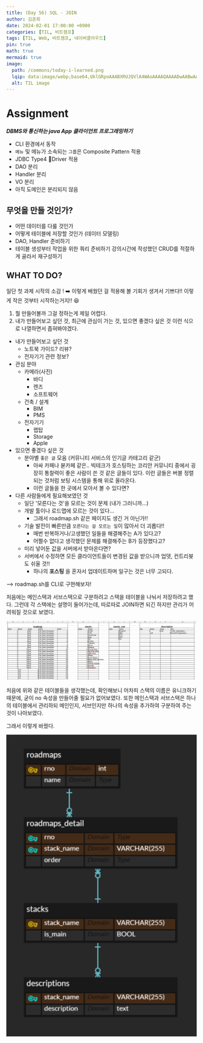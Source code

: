 ```yaml
---
title: (Day	56) SQL - JOIN
author: 김준회
date: 2024-02-01 17:00:00 +0900
categories: [TIL, 비트캠프]
tags: [TIL, Web, 비트캠프, 네이버클라우드]
pin: true
math: true
mermaid: true
image:
  path: /commons/today-i-learned.png
  lqip: data:image/webp;base64,UklGRpoAAABXRUJQVlA4WAoAAAAQAAAADwAABwAAQUxQSDIAAAARL0AmbZurmr57yyIiqE8oiG0bejIYEQTgqiDA9vqnsUSI6H+oAERp2HZ65qP/VIAWAFZQOCBCAAAA8AEAnQEqEAAIAAVAfCWkAALp8sF8rgRgAP7o9FDvMCkMde9PK7euH5M1m6VWoDXf2FkP3BqV0ZYbO6NA/VFIAAAA
  alt: TIL image
---
```



# Assignment
***DBMS와 통신하는 java App 클라이언트 프로그래밍하기***

* CLI 환경에서 동작
* `메뉴` 및 메뉴가 소속되는 `그룹`은 Composite Pattern 적용
*  JDBC Type4 Driver 적용
* DAO 분리
* Handler 분리
* VO 분리
* 아직 도메인은 분리되지 않음

## 무엇을 만들 것인가?
* 어떤 데이터를 다룰 것인가
* 어떻게 테이블에 저장할 것인가 (데이터 모델링)
* DAO, Handler 준비하기
* 테이블 생성부터 작업을 위한 쿼리 준비하기
강의시간에 작성했던 CRUD를 적절하게 골라서 재구성하기

## WHAT TO DO?
일단 첫 과제 시작의 소감 ! 
➡️ 이렇게 배웠던 걸 적용해 볼 기회가 생겨서 기쁘다!! 이렇게 작은 것부터 시작하는거지!! 😆
1. 뭘 만들어볼까 그걸 정하는게 제일 어렵다. 
2. 내가 만들어보고 싶던 것, 최근에 관심이 가는 것, 있으면 좋겠다 싶은 것 이런 식으로 나열하면서 좁혀봐야겠다.

* 내가 만들어보고 싶던 것
	* 노트북 가이드? 리뷰?
	* 전자기기 관련 정보?
* 관심 분야
	* 카메라(사진)
		* 바디
		* 렌즈
		* 소프트웨어
	* 건축 / 설계
		* BIM
		* PMS
	* 전자기기
		* 랩탑
		* Storage
		* Apple
* 있으면 좋겠다 싶은 것
	* 분야별 `좋은 글` 모음 (커뮤니티 서비스의 인기글 카테고리 같군)
		* 아싸 카페나 붇카페 같은.. 빅테크가 호스팅하는 코리안 커뮤니티 중에서 굉장히 통찰력이 좋은 사람이 쓴 것 같은 글들이 있다. 이런 글들은 버블 정렬되는 것처럼 보팅 시스템을 통해 위로 올라온다.
		* 이런 글들을 한 곳에서 모아서 볼 수 있다면?
* 다른 사람들에게 필요해보였던 것
	* 일단 '모른다는 것'을 모르는 것이 문제 (내가 그러니까...)
	* 개발 툴이나 로드맵에 모르는 것이 있다... 
		* 그래서 roadmap.sh 같은 페이지도 생긴 거 아닌가!!
	* 기술 발전이 빠른만큼 `모른다는 걸 모르는 일`이 많아서 더 괴롭다!!
		* 매번 반복하거나/고생했던 일들을 해결해주는 A가 있다고?
		* 어쩔수 없다고 생각했던 문제를 해결해주는 B가 등장했다고?
	* 미리 넣어둔 값을 서버에서 받아온다면?
	* 서버에서 수정하면 모든 클라이언트들이 변경된 값을 받으니까 업뎃, 컨트리븃도 쉬울 것!!
		* 하나의 **포스팅** 을 혼자서 업데이트하며 일구는 것은 너무 고되다.

--> roadmap.sh를 CLI로 구현해보자!

처음에는 메인스택과 서브스택으로 구분하려고 스택을 테이블을 나눠서 저장하려고 했다.
그런데 각 스택에는 설명이 들어가는데, 따로따로 JOIN하면 되긴 하지만 관리가 어려워질 것으로 보였다.

![](../assets/img/2024-02-02-01-26-53.png)


처음에 위와 같은 테이블들을 생각했는데, 확인해보니 어차피 스택의 이름은 유니크하기 때문에, 굳이 no 속성을 만들어줄 필요가 없어보였다. 또한 메인스택과 서브스택은 하나의 테이블에서 관리하되 메인인지, 서브인지만 하나의 속성을 추가하여 구분하여 주는 것이 나아보였다.

그래서 이렇게 바꿨다.

![](../assets/img/2024-02-02-01-56-26.png)